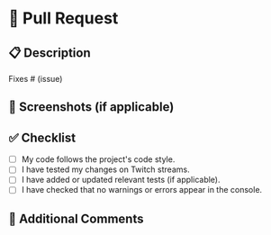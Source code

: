 # 🚀 Pull Request

## 📋 Description

<!-- Please include a summary of the changes and the related issue if applicable. -->

Fixes # (issue)

## 📸 Screenshots (if applicable)

<!-- Add screenshots or GIFs to help reviewers understand your changes. -->

## ✅ Checklist

- [ ] My code follows the project's code style.
- [ ] I have tested my changes on Twitch streams.
- [ ] I have added or updated relevant tests (if applicable).
- [ ] I have checked that no warnings or errors appear in the console.

## 💬 Additional Comments

<!-- Anything else you want to mention or ask reviewers to focus on. -->

